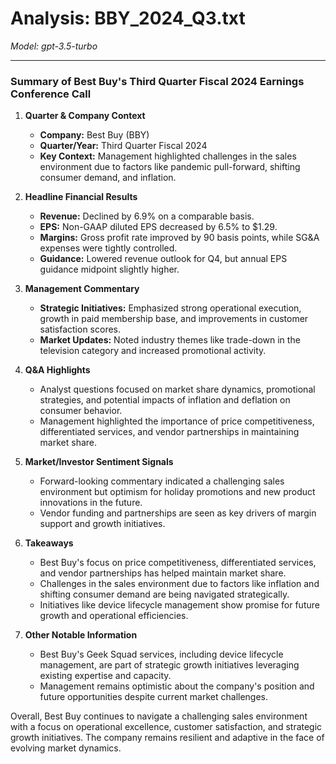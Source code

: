 # Analysis: BBY_2024_Q3.txt

*Model: gpt-3.5-turbo*

---

### Summary of Best Buy's Third Quarter Fiscal 2024 Earnings Conference Call

1. **Quarter & Company Context**
   - **Company:** Best Buy (BBY)
   - **Quarter/Year:** Third Quarter Fiscal 2024
   - **Key Context:** Management highlighted challenges in the sales environment due to factors like pandemic pull-forward, shifting consumer demand, and inflation.

2. **Headline Financial Results**
   - **Revenue:** Declined by 6.9% on a comparable basis.
   - **EPS:** Non-GAAP diluted EPS decreased by 6.5% to $1.29.
   - **Margins:** Gross profit rate improved by 90 basis points, while SG&A expenses were tightly controlled.
   - **Guidance:** Lowered revenue outlook for Q4, but annual EPS guidance midpoint slightly higher.

3. **Management Commentary**
   - **Strategic Initiatives:** Emphasized strong operational execution, growth in paid membership base, and improvements in customer satisfaction scores.
   - **Market Updates:** Noted industry themes like trade-down in the television category and increased promotional activity.

4. **Q&A Highlights**
   - Analyst questions focused on market share dynamics, promotional strategies, and potential impacts of inflation and deflation on consumer behavior.
   - Management highlighted the importance of price competitiveness, differentiated services, and vendor partnerships in maintaining market share.

5. **Market/Investor Sentiment Signals**
   - Forward-looking commentary indicated a challenging sales environment but optimism for holiday promotions and new product innovations in the future.
   - Vendor funding and partnerships are seen as key drivers of margin support and growth initiatives.

6. **Takeaways**
   - Best Buy's focus on price competitiveness, differentiated services, and vendor partnerships has helped maintain market share.
   - Challenges in the sales environment due to factors like inflation and shifting consumer demand are being navigated strategically.
   - Initiatives like device lifecycle management show promise for future growth and operational efficiencies.

7. **Other Notable Information**
   - Best Buy's Geek Squad services, including device lifecycle management, are part of strategic growth initiatives leveraging existing expertise and capacity.
   - Management remains optimistic about the company's position and future opportunities despite current market challenges.

Overall, Best Buy continues to navigate a challenging sales environment with a focus on operational excellence, customer satisfaction, and strategic growth initiatives. The company remains resilient and adaptive in the face of evolving market dynamics.